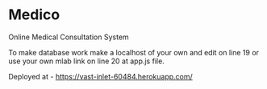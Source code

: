 # Medico
Online Medical Consultation System


To make database work make a localhost of your own and edit on line 19 or use your own mlab link on line 20 at app.js file.

Deployed at - https://vast-inlet-60484.herokuapp.com/